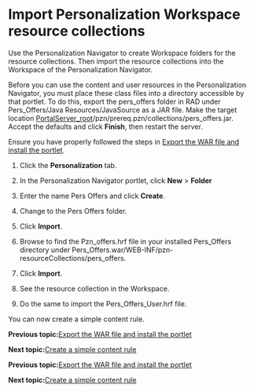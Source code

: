 # Import Personalization Workspace resource collections

Use the Personalization Navigator to create Workspace folders for the resource collections. Then import the resource collections into the Workspace of the Personalization Navigator.

Before you can use the content and user resources in the Personalization Navigator, you must place these class files into a directory accessible by that portlet. To do this, export the pers\_offers folder in RAD under Pers\_Offers/Java Resources/JavaSource as a JAR file. Make the target location [PortalServer\_root](../reference/wpsdirstr.md#wp_root)/pzn/prereq.pzn/collections/pers\_offers.jar. Accept the defaults and click **Finish**, then restart the server.

Ensure you have properly followed the steps in [Export the WAR file and install the portlet](pzn_demo_export_war_install_portlet.md).

1.  Click the **Personalization** tab.

2.  In the Personalization Navigator portlet, click **New** \> **Folder**

3.  Enter the name Pers Offers and click **Create**.

4.  Change to the Pers Offers folder.

5.  Click **Import**.

6.  Browse to find the Pzn\_offers.hrf file in your installed Pers\_Offers directory under Pers\_Offers.war/WEB-INF/pzn-resourceCollections/pers\_offers.

7.  Click **Import**.

8.  See the resource collection in the Workspace.

9.  Do the same to import the Pers\_Offers\_User.hrf file.


You can now create a simple content rule.


**Previous topic:**[Export the WAR file and install the portlet](../pzn/pzn_demo_export_war_install_portlet.md)

**Next topic:**[Create a simple content rule](../pzn/pzn_demo_create_simple_content_rule.md)


**Previous topic:**[Export the WAR file and install the portlet](../pzn/pzn_demo_export_war_install_portlet.md)

**Next topic:**[Create a simple content rule](../pzn/pzn_demo_create_simple_content_rule.md)

